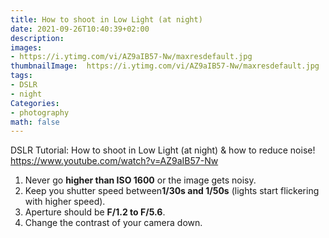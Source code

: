 ```yaml
---
title: How to shoot in Low Light (at night)
date: 2021-09-26T10:40:39+02:00
description:
images:
- https://i.ytimg.com/vi/AZ9aIB57-Nw/maxresdefault.jpg
thumbnailImage:  https://i.ytimg.com/vi/AZ9aIB57-Nw/maxresdefault.jpg
tags:
- DSLR
- night
Categories:
- photography
math: false
---
```

DSLR Tutorial: How to shoot in Low Light (at night) & how to reduce noise!
https://www.youtube.com/watch?v=AZ9aIB57-Nw
1. Never go **higher than ISO 1600** or the image gets noisy.
2. Keep you shutter speed between**1/30s and 1/50s** (lights start flickering with higher speed).
3. Aperture should be **F/1.2 to F/5.6**.
4. Change the contrast of your camera down.

